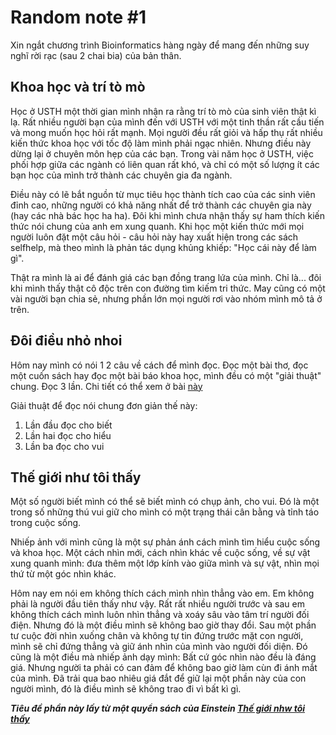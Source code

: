# Random note #1

Xin ngắt chương trình Bioinformatics hàng ngày để mang đến những suy nghĩ rời rạc (sau 2 chai bia) của bản thân.

## Khoa học và trí tò mò

Học ở USTH một thời gian mình nhận ra rằng trí tò mò của sinh viên thật kì lạ. Rất nhiều người bạn của mình đến với USTH với một tinh thần rất cầu tiến và mong muốn học hỏi rất mạnh. Mọi người đều rất giỏi và hấp thụ rất nhiều kiến thức khoa học với tốc độ làm mình phải ngạc nhiên. Nhưng điều này dừng lại ở chuyên môn hẹp của các bạn. Trong vài năm học ở USTH, việc phối hợp giữa các ngành có liên quan rất khó, và chỉ có một số lượng ít các bạn học của mình trở thành các chuyên gia đa ngành.

Điều này có lẽ bắt nguồn từ mục tiêu học thành tích cao của các sinh viên đỉnh cao, những người có khả năng nhất để trở thành các chuyên gia này (hay các nhà bác học ha ha). Đôi khi mình chưa nhận thấy sự ham thích kiến thức nói chung của anh em xung quanh. Khi học một kiến thức mới mọi người luôn đặt một câu hỏi - câu hỏi này hay xuất hiện trong các sách selfhelp, mà theo mình là phản tác dụng khủng khiếp: "Học cái này để làm gì".

Thật ra mình là ai để đánh giá các bạn đồng trang lứa của mình. Chỉ là... đôi khi mình thấy thật cô độc trên con đường tìm kiếm tri thức. May cũng có một vài người bạn chia sẻ, nhưng phần lớn mọi người rơi vào nhóm mình mô tả ở trên.

## Đôi điều nhỏ nhoi

Hôm nay mình có nói 1 2 câu về cách để mình đọc. Đọc một bài thơ, đọc một cuốn sách hay đọc một bài báo khoa học, mình đều có một "giải thuật" chung. Đọc 3 lần. Chi tiết có thể xem ở bài [này](http://ccr.sigcomm.org/online/files/p83-keshavA.pdf)

Giải thuật để đọc nói chung đơn giản thế này:

1. Lần đầu đọc cho biết
1. Lần hai đọc cho hiểu
1. Lần ba đọc cho vui

## Thế giới như tôi thấy

Một số người biết mình có thể sẽ biết mình có chụp ảnh, cho vui. Đó là một trong số những thú vui giữ cho mình có một trạng thái cân bằng và tỉnh táo trong cuộc sống.

Nhiếp ảnh với mình cũng là một sự phản ánh cách mình tìm hiểu cuộc sống và khoa học. Một cách nhìn mới, cách nhìn khác về cuộc sống, về sự vật xung quanh mình: đưa thêm một lớp kính vào giữa mình và sự vật, nhìn mọi thứ từ một góc nhìn khác.

Hôm nay em nói em không thích cách mình nhìn thẳng vào em. Em không phải là người đầu tiên thấy như vậy. Rất rất nhiều người trước và sau em không thích cách mình luôn nhìn thẳng và xoáy sâu vào tâm trí người đối điện. Nhưng đó là một điều mình sẽ không bao giờ thay đổi. Sau một phần tư cuộc đời nhìn xuống chân và không tự tin đứng trước mặt con người, mình sẽ chỉ đứng thẳng và giữ ánh nhìn của mình vào người đối diện. Đó cũng là một điều mà nhiếp ảnh dạy mình: Bất cứ góc nhìn nào đều là đáng giá. Nhưng người ta phải có can đảm để không bao giờ làm cùn đi ánh mắt của mình. Đã trải qua bao nhiêu giá đắt để giữ lại một phần này của con người mình, đó là điều mình sẽ không trao đi vì bất kì gì.

***Tiêu đề phần này lấy từ một quyển sách của Einstein [Thế giới nhw tôi thấy](https://www.colonialtours.com/ebook/ebooks/Albert%20Einstein%20-%20The%20World%20as%20I%20See%20it.pdf)***